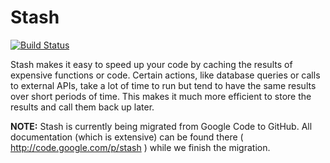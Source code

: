 # Stash

[![Build Status](https://secure.travis-ci.org/tedivm/Stash.png?branch=master)](http://travis-ci.org/tedivm/Stash)

Stash makes it easy to speed up your code by caching the results of expensive functions or code. Certain 
actions, like database queries or calls to external APIs, take a lot of time to run but tend to have the
same results over short periods of time. This makes it much more efficient to store the results and call
them back up later.

**NOTE:** Stash is currently being migrated from Google Code to GitHub. All documentation (which is extensive) 
can be found there ( http://code.google.com/p/stash ) while we finish the migration.
